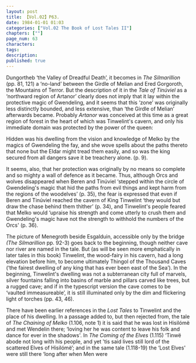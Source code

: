 ```yaml
---
layout: post
title: 【Vol.02】P63.
date: 1984-01-01 01:03
categories: ["Vol.02 The Book of Lost Tales II"]
chapters: [""]
page_num: 63
characters: 
tags: 
description: 
published: true
---
```


<p style="text-indent: 0;">
Dungortheb ‘the Valley of Dreadful Death’, it becomes in <I>The Silmarillion </I>(pp. 81, 121) a ‘no-land’ between the Girdle of Melian and Ered Gorgoroth, the Mountains of Terror. But the description of it in the <I>Tale of Tinúviel </I>as a ‘northward region of Artanor’ clearly does not imply that it lay within the protective magic of Gwendeling, and it seems that this ‘zone’ was originally less distinctly bounded, and less extensive, than ‘the Girdle of Melian’ afterwards became. Probably <I>Artanor </I>was conceived at this time as a great region of forest in the heart of which was Tinwelint's cavern, and only his immediate domain was protected by the power of the queen:
</p>

Hidden was his dwelling from the vision and knowledge of Melko by the magics of Gwendeling the fay, and she wove spells about the paths thereto that none but the Eldar might tread them easily, and so was the king secured from all dangers save it be treachery alone. (p. 9).

It seems, also, that her protection was originally by no means so complete and so mighty a wall of defence as it became. Thus, although Orcs and wolves disappeared when Beren and Tinúviel ‘stepped within the circle of Gwendeling's magic that hid the paths from evil things and kept harm from the regions of the woodelves’ (p. 35), the fear is expressed that even if Beren and Tinúviel reached the cavern of King Tinwelint ‘they would but draw the chase behind them thither’ (p. 34), and Tinwelint's people feared that Melko would ‘upraise his strength and come utterly to crush them and Gwendeling's magic have not the strength to withhold the numbers of the Orcs' (p. 36).

The picture of Menegroth beside Esgalduin, accessible only by the bridge <I>(The Silmarillion </I>pp. 92-3) goes back to the beginning, though neither cave nor river are named in the tale. But (as will be seen more emphatically in later tales in this book) Tinwelint, the wood-fairy in his cavern, had a long elevation before him, to become ultimately Thingol of the Thousand Caves (‘the fairest dwelling of any king that has ever been east of the Sea’). In the beginning, Tinwelint's dwelling was not a subterranean city full of marvels, silver fountains falling into basins of marble and pillars carved like trees, but a rugged cave; and if in the typescript version the cave comes to be ‘vaulted immeasureable’, it is still illuminated only by the dim and flickering light of torches (pp. 43, 46).

There have been earlier references in the <I>Lost Tales </I>to Tinwelint and the place of his dwelling. In a passage added to, but then rejected from, the tale of <I>The Chaining of Melko </I>(1.106, note 1) it is said that he was lost in Hisilómë and met Wendelin there; ‘loving her he was content to leave his folk and dance for ever in the shadows'. In <I>The Coming of the Elves </I>(1.115) ‘Tinwë abode not long with his people, and yet 'tis said lives still lord of the scattered Elves of Hisilómë’; and in the same tale (1.118-19) the ‘Lost Elves' were still there ‘long after when Men were

